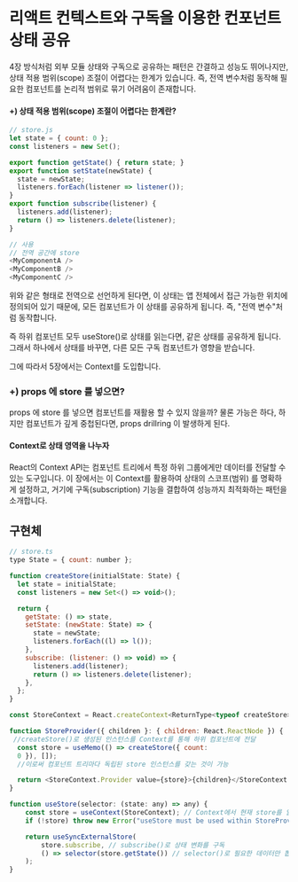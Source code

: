 # 리액트 컨텍스트와 구독을 이용한 컨포넌트 상태 공유

4장 방식처럼 외부 모듈 상태와 구독으로 공유하는 패턴은 간결하고 성능도 뛰어나지만, 상태 적용 범위(scope) 조절이 어렵다는 한계가 있습니다. 즉, 전역 변수처럼 동작해 필요한 컴포넌트를 논리적 범위로 묶기 어려움이 존재합니다.

#### +) 상태 적용 범위(scope) 조절이 어렵다는 한계란?

```js
// store.js
let state = { count: 0 };
const listeners = new Set();

export function getState() { return state; }
export function setState(newState) {
  state = newState;
  listeners.forEach(listener => listener());
}
export function subscribe(listener) {
  listeners.add(listener);
  return () => listeners.delete(listener);
}

// 사용
// 전역 공간에 store
<MyComponentA />
<MyComponentB />
<MyComponentC />
```

위와 같은 형태로 전역으로 선언하게 된다면, 이 상태는 앱 전체에서 접근 가능한 위치에 정의되어 있기 때문에, 모든 컴포넌트가 이 상태를 공유하게 됩니다. 즉, "전역 변수"처럼 동작합니다.

즉 하위 컴포넌트 모두 useStore()로 상태를 읽는다면, 같은 상태를 공유하게 됩니다. 그래서 하나에서 상태를 바꾸면, 다른 모든 구독 컴포넌트가 영향을 받습니다.

그에 따라서 5장에서는 Context를 도입합니다.

### +) props 에 store 를 넣으면?

props 에 store 를 넣으면 컴포넌트를 재활용 할 수 있지 않을까?
물론 가능은 하다, 하지만 컴포넌트가 깊게 중첩된다면, props drillring 이 발생하게 된다.

#### Context로 상태 영역을 나누자

React의 Context API는 컴포넌트 트리에서 특정 하위 그룹에게만 데이터를 전달할 수 있는 도구입니다. 이 장에서는 이 Context를 활용하여 상태의 스코프(범위) 를 명확하게 설정하고, 거기에 구독(subscription) 기능을 결합하여 성능까지 최적화하는 패턴을 소개합니다.

## 구현체

```js
// store.ts
type State = { count: number };

function createStore(initialState: State) {
  let state = initialState;
  const listeners = new Set<() => void>();

  return {
    getState: () => state,
    setState: (newState: State) => {
      state = newState;
      listeners.forEach((l) => l());
    },
    subscribe: (listener: () => void) => {
      listeners.add(listener);
      return () => listeners.delete(listener);
    },
  };
}
```

```js
const StoreContext = React.createContext<ReturnType<typeof createStore> | null>(null);

function StoreProvider({ children }: { children: React.ReactNode }) {
 //createStore()로 생성된 인스턴스를 Context를 통해 하위 컴포넌트에 전달
  const store = useMemo(() => createStore({ count:
  0 }), []);
  //이로써 컴포넌트 트리마다 독립된 store 인스턴스를 갖는 것이 가능

  return <StoreContext.Provider value={store}>{children}</StoreContext.Provider>;
}
```

```js
function useStore(selector: (state: any) => any) {
	const store = useContext(StoreContext); // Context에서 현재 store를 읽음
	if (!store) throw new Error("useStore must be used within StoreProvider"); //

	return useSyncExternalStore(
		store.subscribe, // subscribe()로 상태 변화를 구독
		() => selector(store.getState()) // selector()로 필요한 데이터만 뽑아 리렌더링 최적화
	);
}
```
